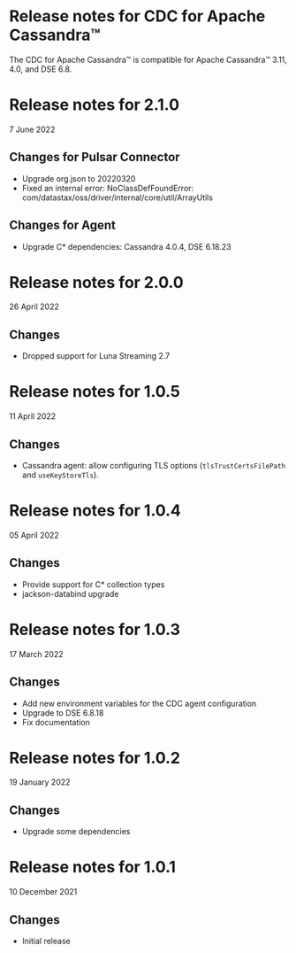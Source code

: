 # Release notes for CDC for Apache Cassandra&trade;
The CDC for Apache Cassandra&trade; is compatible for Apache Cassandra&trade; 3.11, 4.0, and DSE 6.8.

# Release notes for 2.1.0
7 June 2022

## Changes for Pulsar Connector
* Upgrade org.json to 20220320
* Fixed an internal error: NoClassDefFoundError: com/datastax/oss/driver/internal/core/util/ArrayUtils

## Changes for Agent
* Upgrade C* dependencies: Cassandra 4.0.4, DSE 6.18.23

# Release notes for 2.0.0
26 April 2022

## Changes
* Dropped support for Luna Streaming 2.7

# Release notes for 1.0.5
11 April 2022

## Changes
* Cassandra agent: allow configuring TLS options (`tlsTrustCertsFilePath` and `useKeyStoreTls`).

# Release notes for 1.0.4
05 April 2022

## Changes
* Provide support for C* collection types
* jackson-databind upgrade

# Release notes for 1.0.3
17 March 2022

## Changes
* Add new environment variables for the CDC agent configuration
* Upgrade to DSE 6.8.18
* Fix documentation

# Release notes for 1.0.2
19 January 2022

## Changes
* Upgrade some dependencies

# Release notes for 1.0.1
10 December 2021

## Changes
* Initial release
